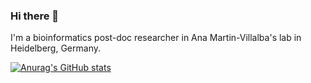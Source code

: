 ### Hi there 👋

I'm a bioinformatics post-doc researcher in Ana Martin-Villalba's lab in Heidelberg, Germany.

[![Anurag's GitHub stats](https://github-readme-stats.vercel.app/api?username=AndreMacedo88&theme=vision-friendly-dark&count_private=true&show_icons=true)](https://github.com/anuraghazra/github-readme-stats)

<!--
**AndreMacedo88/AndreMacedo88** is a ✨ _special_ ✨ repository because its `README.md` (this file) appears on your GitHub profile.

Here are some ideas to get you started:

- 🔭 I’m currently working on ...
- 🌱 I’m currently learning ...
- 👯 I’m looking to collaborate on ...
- 🤔 I’m looking for help with ...
- 💬 Ask me about ...
- 📫 How to reach me: ...
- 😄 Pronouns: ...
- ⚡ Fun fact: ...
-->
